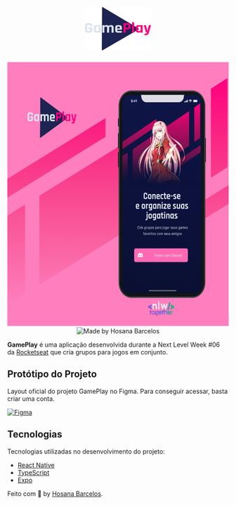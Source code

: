 <h1 align="center">
    <img alt="GamePlay" src="https://github.com/hosanabarcelos/gamePlay-nlw0.6/blob/main/logo.png" width="150" height="100" />
</h1>

<p align="center">
    <img src="https://github.com/hosanabarcelos/gamePlay-nlw0.6/blob/main/gamePlaypost.png" width="600" height="600"/> <br>
     <img alt="Made by Hosana Barcelos" src="https://img.shields.io/badge/made%20by- HOSANA BARCELOS -%15C3D6?style=flat-square&color=FF007F&labelColor=000">
</p>

**GamePlay** é uma aplicação desenvolvida durante a Next Level Week #06 da [Rocketseat](https://rocketseat.com.br/) que cria grupos para jogos em conjunto.

## Protótipo do Projeto

Layout oficial do projeto GamePlay no Figma. Para conseguir acessar, basta criar uma conta.

  <a href="https://www.figma.com/file/0kv33XYjvOgvKGKHBaiR07/GamePlay-NLW-Together/duplicate">
    <img alt="Figma" src="https://img.shields.io/badge/figma%20-%23FF007F.svg?&style=for-the-badge&logo=figma&logoColor=white"/>
  </a>
  
 ## Tecnologias

Tecnologias utilizadas no desenvolvimento do projeto:

- [React Native](https://reactnative.dev/)
- [TypeScript](https://www.typescriptlang.org/)
- [Expo](https://expo.io/)

Feito com 🤍 by [Hosana Barcelos](https://github.com/hosanabarcelos).
